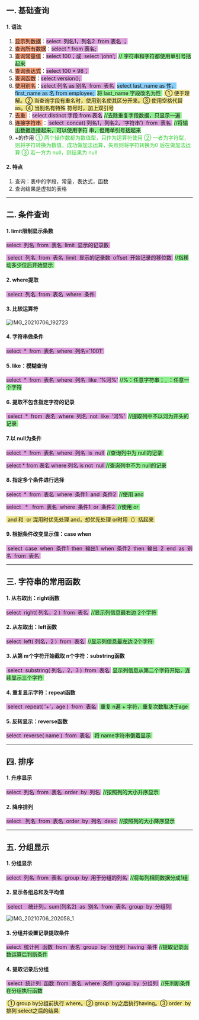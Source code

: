 ## 一. 基础查询

#### 1. 语法

1. <span style="border: 1px none transparent; background-color:LightSalmon">显示列数据</span>：<span style="border: 1px none transparent; background-color:Plum">select  列名1，列名2  from  表名 ；</span>	
2. <span style="border: 1px none transparent; background-color:LightSalmon">查询所有数据</span>：<span style="border: 1px none transparent; background-color:Plum">select  *  from  表名; </span>               
3. <span style="border: 1px none transparent; background-color:LightSalmon">查询常量值</span>：<span style="border: 1px none transparent; background-color:Plum">select  100；或  select  'john'; </span>    <span style="border: 1px none transparent; background-color:LightGreen">// 字符串和字符都使用单引号括起来</span>
4. <span style="border: 1px none transparent; background-color:LightSalmon">查询表达式</span>：<span style="border: 1px none transparent; background-color:Plum">select  100 *  98；</span>
5. <span style="border: 1px none transparent; background-color:LightSalmon">查询函数</span>：<span style="border: 1px none transparent; background-color:Plum">select  version(); </span>
6. <span style="border: 1px none transparent; background-color:LightSalmon">使用别名</span>：<span style="border: 1px none transparent; background-color:Plum">select 列名 as  别名  from  表名 </span>
                       <span style="border: 1px none transparent; background-color:LightSkyBlue"> select last_name as 性，first_name  as  名  from  employee; </span>    <span style="border: 1px none transparent; background-color:LightGreen"> 将 last_name 字段改名为性 </span>
                       <span style="border: 1px none transparent; background-color:Khaki"> ① 便于理解。② 当查询字段有重名时，使用别名使其区分开来。③ 使用空格代替 as。④ 当别名有特殊</span>
                       <span style="border: 1px none transparent; background-color:Khaki"> 符号时，加上双引号 </span>
7. <span style="border: 1px none transparent; background-color:LightSalmon"> 去重 </span>：<span style="border: 1px none transparent; background-color:Plum">select  distinct  字段  from  表名</span>    <span style="border: 1px none transparent; background-color:LightGreen">//去除重复字段数据，只显示一遍 </span>
8. <span style="border: 1px none transparent; background-color:LightSalmon"> 连接字符串 </span>：<span style="border: 1px none transparent; background-color:Plum"> select  concat( 列名1，列名2，‘字符串’)  from  表名 </span>    <span style="border: 1px none transparent; background-color:LightGreen">//将输出数据连接起来，可以使用字符</span>
                                                                                                                       <span style="border: 1px none transparent; background-color:LightGreen">串，但用单引号括起来 </span>
9. +的作用    <span style="color:limegreen">① 两个操作数都为数值型，只作为运算符使用</span>
          <span style="color:limegreen">② 一者为字符型，则将字符转换为数值，成功做加法运算，失败则将字符转换为0 后在做加法运算</span>
         <span style="color:limegreen"> ③ 若一方为 null，则结果为 null</span>

#### 2. 特点

1. 查询：表中的字段，常量，表达式，函数
2. 查询结果是虚拟的表格



************

## 二. 条件查询

#### 1. limit限制显示条数

<span style="border: 1px none transparent; background-color:Plum"> select  列名  from  表名  limit  显示的记录数 </span>

<span style="border: 1px none transparent; background-color:plum"> select  列名  from  表名  limit  显示的记录数  offset  开始记录的移位数 </span>    <span style="border: 1px none transparent; background-color:LightGreen">//指移动多少位后开始显示 </span>



#### 2. where提取

<span style="border: 1px none transparent; background-color:Plum"> select  列名  from  表名  where  条件 </span>



#### 3. 比较运算符

![IMG_20210706_192723](https://inpast-qiq.oss-cn-beijing.aliyuncs.com/img/20210706192822.jpg)



#### 4. 字符串做条件

<span style="border: 1px none transparent; background-color:Plum"> select  *  from  表名  where  列名='1001' </span>



#### 5. like：模糊查询

<span style="border: 1px none transparent; background-color:Plum"> select  *  from  表名  where  列名  like  '%河%'</span>    <span style="border: 1px none transparent; background-color:LightGreen">//%：任意字符串；_ ：任意一个字符</span>



#### 6. 提取不包含指定字符的记录

<span style="border: 1px none transparent; background-color:plum"> select  *  from  表名  where  列名  not  like  '河%' </span>    <span style="border: 1px none transparent; background-color:LightGreen">//提取列中不以河为开头的记录 </span>



#### 7.以 null为条件

<span style="border: 1px none transparent; background-color:plum"> select  *  from  表名  where  列名  is  null </span>    <span style="border: 1px none transparent; background-color:LightGreen">//查询列中为 null的记录 </span>

<span style="border: 1px none transparent; background-color:plum"> select  *  from  表名  where  列名  is not  null </span>    <span style="border: 1px none transparent; background-color:LightGreen">//查询列中不为 null的记录 </span>



#### 8. 指定多个条件进行选择

<span style="border: 1px none transparent; background-color:Plum"> select  *  from  表名  where  条件1  and  条件2 </span>    <span style="border: 1px none transparent; background-color:LightGreen">//使用 and</span>

<span style="border: 1px none transparent; background-color:plum"> select   *   from  表名  where  条件1  or  条件2 </span>    <span style="border: 1px none transparent; background-color:LightGreen"> //使用 or </span>

<span style="border: 1px none transparent; background-color:Khaki"> and 和  or 混用时优先处理 and，想优先处理 or时用（）括起来 </span>



#### 9. 根据条件改变显示值：case  when

<span style="border: 1px none transparent; background-color:Plum"> select  case  when  条件1  then  输出1  when  条件2  then  输出  2  end  as  别名  from  表名 </span>



*******************

## 三. 字符串的常用函数

#### 1. 从右取出：right函数

<span style="border: 1px none transparent; background-color:plum"> select  right( 列名，2 )  from  表名 </span>    <span style="border: 1px none transparent; background-color:LightGreen">//显示列信息最右边 2个字符 </span>



#### 2. 从左取出：left函数

<span style="border: 1px none transparent; background-color:plum"> select  left( 列名，2 )  from  表名 </span>    <span style="border: 1px none transparent; background-color:LightGreen">//显示列信息最左边 2个字符 </span>



#### 3. 从第 m个字符开始截取 n个字符：substring函数

<span style="border: 1px none transparent; background-color:plum"> select  substring( 列名，2，3 )  from  表名 </span>    <span style="border: 1px none transparent; background-color:LightGreen"> 显示列信息从第二个字符开始，连续显示三个字符 </span>



#### 4. 重复显示字符：repeat函数

<span style="border: 1px none transparent; background-color:plum"> select  repeat( '+'，age )  from  表名 </span>    <span style="border: 1px none transparent; background-color:LightGreen"> 重复 n遍 + 字符，重复次数取决于age </span>



#### 5. 反转显示：reverse函数

<span style="border: 1px none transparent; background-color:plum"> select  reverse( name )  from  表名 </span>    <span style="border: 1px none transparent; background-color:LightGreen"> 将 name字符串倒着显示 </span>



***********

## 四. 排序

#### 1. 升序显示

<span style="border: 1px none transparent; background-color:Plum"> select  列名  from  表名  order  by  列名 </span>    <span style="border: 1px none transparent; background-color:LightGreen">//按照列的大小升序显示 </span>



#### 2. 降序排列

<span style="border: 1px none transparent; background-color:Plum"> select   列名  from  表名  order  by  列名  desc </span>    <span style="border: 1px none transparent; background-color:LightGreen">//按照列的大小降序显示 </span>



*********

## 五. 分组显示

#### 1. 分组显示

<span style="border: 1px none transparent; background-color:plum"> select  列名  from  表名  group  by  用于分组的列名 </span>    <span style="border: 1px none transparent; background-color:LightGreen">//将每列相同数据分成1组 </span>



#### 2. 显示各组总和及平均值

<span style="border: 1px none transparent; background-color:plum"> select    统计列，sum(列名2)  as  别名  from  表名  group  by  分组列 </span>  

![IMG_20210706_202058_1](https://inpast-qiq.oss-cn-beijing.aliyuncs.com/img/20210706202131.jpg)



#### 3. 分组并设置记录提取条件

<span style="border: 1px none transparent; background-color:Plum"> select  统计列  函数  from  表名  group  by  分组列  having  条件</span>    <span style="border: 1px none transparent; background-color:LightGreen">//提取记录函数运算后判断条件</span>



#### 4. 提取记录后分组

<span style="border: 1px none transparent; background-color:Plum"> select  统计列  函数  from  表名  where  条件  group  by  分组列 </span>    <span style="border: 1px none transparent; background-color:LightGreen">//先判断条件在分组执行函数</span>

<span style="border: 1px none transparent; background-color:Khaki"> ① group by分组前执行 where。② group  by之后执行having。③ order  by排列 select之后的结果 </span>

